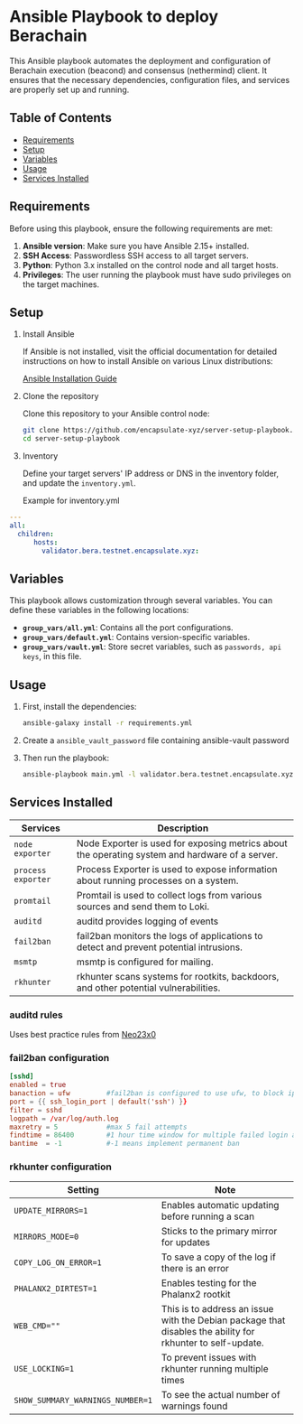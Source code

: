 # Ansible Playbook to deploy Berachain 

This Ansible playbook automates the deployment and configuration of Berachain execution (beacond) and consensus (nethermind) client. It ensures that the necessary dependencies, configuration files, and services are properly set up and running.

## Table of Contents

- [Requirements](#requirements)
- [Setup](#setup)
- [Variables](#variables)
- [Usage](#usage)
- [Services Installed](#services-installed)

## Requirements

Before using this playbook, ensure the following requirements are met:

1. **Ansible version**: Make sure you have Ansible 2.15+ installed.
2. **SSH Access**: Passwordless SSH access to all target servers.
3. **Python**: Python 3.x installed on the control node and all target hosts.
4. **Privileges**: The user running the playbook must have sudo privileges on the target machines.

## Setup

1. Install Ansible

    If Ansible is not installed, visit the official documentation for detailed instructions on how to install Ansible on various Linux distributions:

    [Ansible Installation Guide](https://docs.ansible.com/ansible/latest/installation_guide/installation_distros.html)


2. Clone the repository

    Clone this repository to your Ansible control node:

    ```bash
    git clone https://github.com/encapsulate-xyz/server-setup-playbook.git
    cd server-setup-playbook
    ```

3. Inventory

    Define your target servers' IP address or DNS in the inventory folder, and update the `inventory.yml`.

    Example for inventory.yml

```yaml
---
all:
  children:
      hosts:
        validator.bera.testnet.encapsulate.xyz:
```

## Variables

This playbook allows customization through several variables. You can define these variables in the following locations:

- **`group_vars/all.yml`**: Contains all the port configurations.
- **`group_vars/default.yml`**: Contains version-specific variables.
- **`group_vars/vault.yml`**: Store secret variables, such as `passwords, api keys`, in this file.

## Usage

1. First, install the dependencies:

    ```bash
    ansible-galaxy install -r requirements.yml
    ```

2. Create a `ansible_vault_password` file containing ansible-vault password

3. Then run the playbook:

    ```bash
    ansible-playbook main.yml -l validator.bera.testnet.encapsulate.xyz
    ```

## Services Installed

| Services           | Description                                                                                     |
|--------------------|-------------------------------------------------------------------------------------------------|
| `node exporter`    | Node Exporter is used for exposing metrics about the operating system and hardware of a server. |
| `process exporter` | Process Exporter is used to expose information about running processes on a system.             |
| `promtail`         | Promtail is used to collect logs from various sources and send them to Loki.                    |
| `auditd`           | auditd provides logging of events                                                               |
| `fail2ban`         | fail2ban monitors the logs of applications to detect and prevent potential intrusions.          |
| `msmtp`            | msmtp is configured for mailing.                                                                |
| `rkhunter`         | rkhunter scans systems for rootkits, backdoors, and other potential vulnerabilities.            |

### auditd rules

Uses best practice rules from [Neo23x0](https://github.com/Neo23x0)

### fail2ban configuration

```toml
[sshd]
enabled = true
banaction = ufw         #fail2ban is configured to use ufw, to block ip address
port = {{ ssh_login_port | default('ssh') }}
filter = sshd
logpath = /var/log/auth.log
maxretry = 5            #max 5 fail attempts
findtime = 86400        #1 hour time window for multiple failed login attempts 
bantime  = -1           #-1 means implement permanent ban
```

### rkhunter configuration


| Setting                          | Note                                                                                                       |
|----------------------------------|------------------------------------------------------------------------------------------------------------|
| `UPDATE_MIRRORS=1`               | Enables automatic updating before running a scan                                                           |
| `MIRRORS_MODE=0`                 | Sticks to the primary mirror for updates                                                                   |
| `COPY_LOG_ON_ERROR=1`            | To save a copy of the log if there is an error                                                             |
| `PHALANX2_DIRTEST=1`             | Enables testing for the Phalanx2 rootkit                                                                   |
| `WEB_CMD=""`                     | This is to address an issue with the Debian package that disables the ability for rkhunter to self-update. |
| `USE_LOCKING=1`                  | To prevent issues with rkhunter running multiple times                                                     |
| `SHOW_SUMMARY_WARNINGS_NUMBER=1` | To see the actual number of warnings found                                                                 |
